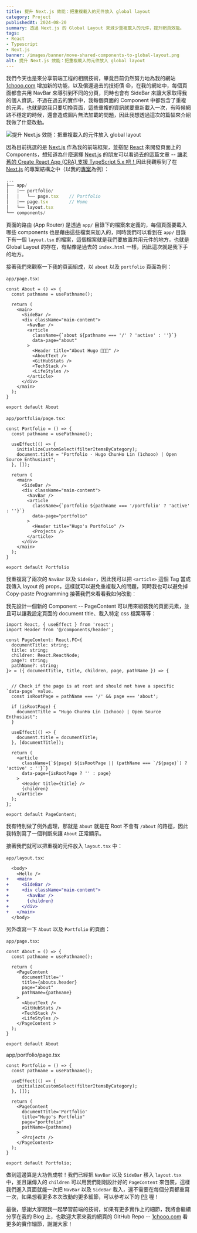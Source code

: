 ```yaml
---
title: 提升 Next.js 效能：把重複載入的元件放入 global layout
category: Project
publishedAt: 2024-08-20
summary: 透過 Next.js 的 Global Layout 來減少重複載入的元件，提升網頁效能。
tags: 
- React
- Typescript
- Next.js
banner: /images/banner/move-shared-components-to-global-layout.png
alt: 提升 Next.js 效能：把重複載入的元件放入 global layout
---
```


我們今天也是來分享前端工程的相關技術，畢竟目前仍然努力地為我的網站 [1chooo.com](https://1chooo.com) 增加新的功能，以及償還過去的技術債 😢，在我的網站中，每個頁面都會共用 NavBar 來導引到不同的分頁，同時也會有 SideBar 來讓大家取得我的個人資訊，不過在過去的實作中，我每個頁面的 Component 中都包含了重複的元素，也就是說我只要切換頁面，這些重複的資訊就要重新載入一次，有時候網路不穩定的時候，還會造成圖片無法加載的問題，因此我想透過這次的篇幅來介紹我做了什麼改動。

![提升 Next.js 效能：把重複載入的元件放入 global layout](/images/banner/move-shared-components-to-global-layout.png)

因為目前挑選的是 [Next.js](https://nextjs.org/) 作為我的前端框架，並搭配 [React](https://react.dev/) 來開發頁面上的 Components，想知道為什麼選擇 [Next.js](https://nextjs.org/) 的朋友可以看過去的這篇文章 -- [讓老舊的 Create React App (CRA) 支援 TypeScript 5.x 吧！](/blog/goodbye-react-create-app)因此我觀察到了在 [Next.js](https://nextjs.org/) 的專案結構之中（以我的[專案](https://github.com/1chooo/1chooo.com)為例）：

```ts
...
├── app/
│   |── portfolio/
│   |   └── page.tsx    // Portfolio
│   |── page.tsx        // Home
│   └── layout.tsx
└── components/
```

頁面的路由 (App Router) 是透過 `app/` 目錄下的檔案來定義的，每個頁面要載入哪些 components 也是藉由這些檔案來加入的，同時我們可以看到在 `app/` 目錄下有一個 `layout.tsx` 的檔案，這個檔案就是我們要放置共用元件的地方，也就是 Global Layout 的存在，有點像是過去的 `index.html` 一樣，因此這次就是我下手的地方。

接著我們來觀察一下我的頁面組成，以 `about` 以及 `portfolio` 頁面為例：

`app/page.tsx`:

```tsx
const About = () => {
  const pathname = usePathname();

  return (
    <main>
      <SideBar />
      <div className="main-content">
        <NavBar />
        <article
          className={`about ${pathname === '/' ? 'active' : ''}`}
          data-page="about"
        >
          <Header title="About Hugo 👨🏻‍💻" />
          <AboutText />
          <GitHubStats />
          <TechStack />
          <LifeStyles />
        </article>
      </div>
    </main>
  );
}

export default About
```

`app/portfolio/page.tsx`:

```tsx
const Portfolio = () => {
  const pathname = usePathname();

  useEffect(() => {
    initializeCustomSelect(filterItemsByCategory);
    document.title = "Portfolio - Hugo ChunHo Lin (1chooo) | Open Source Enthusiast";
  }, []);

  return (
    <main>
      <SideBar />
      <div className="main-content">
        <NavBar />
        <article
          className={`portfolio ${pathname === '/portfolio' ? 'active' : ''}`}
          data-page="portfolio"
        >
          <Header title="Hugo's Portfolio" />
          <Projects />
        </article>
      </div>
    </main>
  );
}

export default Portfolio
```

我重複寫了兩次的 `NavBar` 以及 `SideBar`，因此我可以把 `<article>` 這個 Tag 當成我傳入 layout 的 props，這樣就可以避免重複載入的問題，同時我也可以避免掉 Copy-paste Programming 接著我們來看看我如何改動：


我先設計一個新的 Component -- PageContent 可以用來組裝我的頁面元素，並且可以讓我設定頁面的 document title、載入特定 css 檔案等等：

```tsx
import React, { useEffect } from 'react';
import Header from '@/components/header';

const PageContent: React.FC<{
  documentTitle: string;
  title: string;
  children: React.ReactNode;
  page?: string;
  pathName?: string;
}> = ({ documentTitle, title, children, page, pathName }) => {

  
  // Check if the page is at root and should not have a specific `data-page` value.
  const isRootPage = pathName === '/' && page === 'about';
  
  if (isRootPage) {
    documentTitle = "Hugo ChunHo Lin (1chooo) | Open Source Enthusiast";
  }
  
  useEffect(() => {
    document.title = documentTitle;
  }, [documentTitle]);

  return (
    <article
      className={`${page} ${isRootPage || (pathName === `/${page}`) ? 'active' : ''}`}
      data-page={isRootPage ? '' : page}
    >
      <Header title={title} />
      {children}
    </article>
  );
};

export default PageContent;
```

我有特別做了例外處理，那就是 `About` 就是在 Root 不會有 `/about` 的路徑，因此我特別寫了一個判斷來讓 `About` 正常顯示。

接著我們就可以把重複的元件放入 `layout.tsx` 中：

`app/layout.tsx`:

``` diff
  <body>
    <Hello />
+   <main>
+     <SideBar />
+     <div className="main-content">
+       <NavBar />
+       {children}
+     </div>
+   </main>
  </body>
```

另外改寫一下 `About` 以及 `Portfolio` 的頁面：

`app/page.tsx`:

```tsx
const About = () => {
  const pathname = usePathname();

  return (
    <PageContent
      documentTitle=''
      title={abouts.header}
      page="about"
      pathName={pathname}
    >
      <AboutText />
      <GitHubStats />
      <TechStack />
      <LifeStyles />
    </PageContent >
  );
}

export default About
```

app/portfolio/page.tsx
```tsx
const Portfolio = () => {
  const pathname = usePathname();

  useEffect(() => {
    initializeCustomSelect(filterItemsByCategory);
  }, []);

  return (
    <PageContent
      documentTitle='Portfolio'
      title="Hugo's Portfolio"
      page="portfolio"
      pathName={pathname}
    >
      <Projects />
    </PageContent>
  );
}

export default Portfolio;
```

做到這邊算是大功告成啦！我們已經把 `NavBar` 以及 `SideBar` 移入 `layout.tsx` 中，並且讓傳入的 `children` 可以用我們剛剛設計好的 `PageContent` 來包裝，這樣我們進入頁面就能一次把 `NavBar` 以及 `SideBar` 載入，還不需要在每個分頁都重寫一次，如果想看更多本次改動的更多細節，可以參考以下的 [PR](https://github.com/1chooo/1chooo.com/pull/114) 喔！

最後，感謝大家跟我一起學習前端的技術，如果有更多實作上的細節，我將會繼續分享在我的 Blog 上，也歡迎大家來我的網頁的 GitHub Repo --  [1chooo.com](https://github.com/1chooo/1chooo.com) 看更多的實作細節，謝謝大家！

